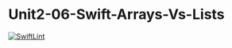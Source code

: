 # Unit2-06-Swift-Arrays-Vs-Lists
[![SwiftLint](https://github.com/Unit2-06-Swift-Arrays-Vs-Lists/workflows/SwiftLint/badge.svg)](https://github.com/Unit2-06-Swift-Arrays-Vs-Lists/actions)
